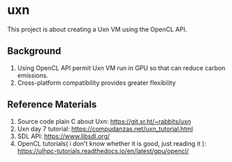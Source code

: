 # uxn



This project is about creating a Uxn VM using the OpenCL API.



## Background

1. Using OpenCL API permit Uxn VM run in GPU so that can reduce carbon emissions.
2. Cross-platform compatibility provides greater flexibility 



## Reference Materials

1. Source code plain C about Uxn: https://git.sr.ht/~rabbits/uxn
2. Uxn day 7 tutorial: https://compudanzas.net/uxn_tutorial.html
3. SDL API: https://www.libsdl.org/
4. OpenCL tutorials( i don't know whether it is good, just reading it ): https://ulhpc-tutorials.readthedocs.io/en/latest/gpu/opencl/